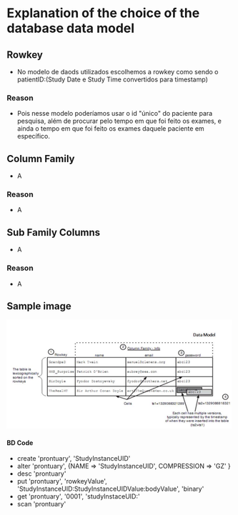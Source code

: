 # Explanation of the choice of the database data model

## Rowkey
- No modelo de daods utilizados escolhemos a rowkey como sendo o patientID:(Study Date e Study Time convertidos para timestamp)

### Reason
- Pois nesse modelo poderíamos usar o id "único" do paciente para pesquisa, além de procurar pelo tempo em que foi feito os exames, e ainda o tempo em que foi feito os exames daquele paciente em específico.

## Column Family
- A

### Reason
- A

## Sub Family Columns
- A

### Reason
- A

## Sample image

![modelo de dados](https://github.com/HenriqueBuzin/pyDcm2hbase/blob/master/Explanation/example.png?raw=true)

#### BD Code
- create 'prontuary', 'StudyInstanceUID'
- alter 'prontuary', {NAME => 'StudyInstanceUID', COMPRESSION => 'GZ' }
- desc 'prontuary'
- put 'prontuary', 'rowkeyValue', 'StudyInstanceUID:StudyInstanceUIDValue:bodyValue', 'binary'
- get 'prontuary', '0001', 'studyInstaceUID:'
- scan 'prontuary'